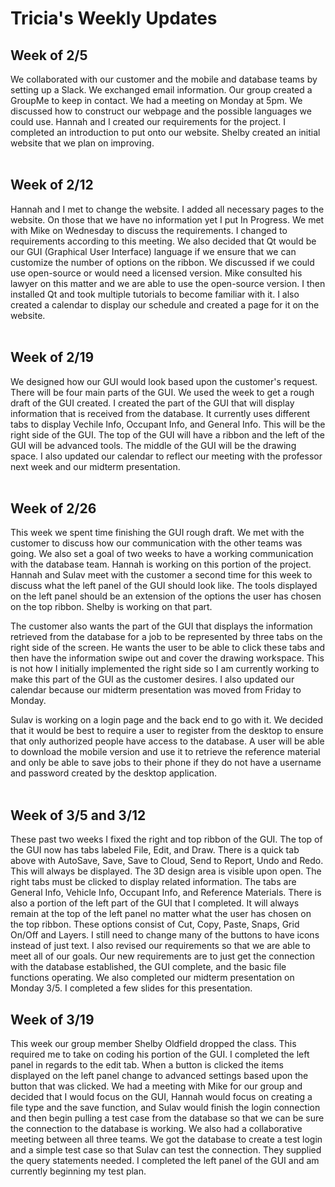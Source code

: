 # Tricia's Weekly Updates

## Week of 2/5
We collaborated with our customer and the mobile and database teams by setting up a Slack. We exchanged email information.
Our group created a GroupMe to keep in contact. We had a meeting on Monday at 5pm. We discussed how to construct our webpage
and the possible languages we could use. Hannah and I created our requirements for the project. I completed an introduction
to put onto our website. Shelby created an initial website that we plan on improving.
<br><br>

## Week of 2/12
Hannah and I met to change the website. I added all necessary pages to the website. On those that we have no information yet I put In Progress. We met with Mike on Wednesday to discuss the requirements. I changed to requirements according to this meeting. We also decided that Qt would be our GUI (Graphical User Interface) language if we ensure that we can customize the number of options on the ribbon. We discussed if we could use open-source or would need a licensed version. Mike consulted his lawyer on this matter and we are able to use the open-source version. I then installed Qt and took multiple tutorials to become familiar with it. I also created a calendar to display our schedule and created a page for it on the website.
<br><br>

## Week of 2/19
We designed how our GUI would look based upon the customer's request. There will be four main parts of the GUI. We used the week to get a rough draft of the GUI created. I created the part of the GUI that will display information that is received from the database. It currently uses different tabs to display Vechile Info, Occupant Info, and General Info. This will be the right side of the GUI. The top of the GUI will have a ribbon and the left of the GUI will be advanced tools. The middle of the GUI will be the drawing space. I also updated our calendar to reflect our meeting with the professor next week and our midterm presentation.
<br><br>

## Week of 2/26
This week we spent time finishing the GUI rough draft. We met with the customer to discuss how our communication with the other teams was going. We also set a goal of two weeks to have a working communication with the database team. Hannah is working on this portion of the project. Hannah and Sulav meet with the customer a second time for this week to discuss what the left panel of the GUI should look like. The tools displayed on the left panel should be an extension of the options the user has chosen on the top ribbon. Shelby is working on that part.

The customer also wants the part of the GUI that displays the information retrieved from the database for a job to be represented by three tabs on the right side of the screen. He wants the user to be able to click these tabs and then have the information swipe out and cover the drawing workspace. This is not how I initially implemented the right side so I am currently working to make this part of the GUI as the customer desires. I also updated our calendar because our midterm presentation was moved from Friday to Monday.

Sulav is working on a login page and the back end to go with it. We decided that it would be best to require a user to register from the desktop to ensure that only authorized people have access to the database. A user will be able to download the mobile version and use it to retrieve the reference material and only be able to save jobs to their phone if they do not have a username and password created by the desktop application. 
<br><br>

## Week of 3/5 and 3/12
These past two weeks I fixed the right and top ribbon of the GUI. The top of the GUI now has tabs labeled File, Edit, and Draw. There is a quick tab above with AutoSave, Save, Save to Cloud, Send to Report, Undo and Redo. This will always be displayed. The 3D design area is visible upon open. The right tabs must be clicked to display related information. The tabs are General Info, Vehicle Info, Occupant Info, and Reference Materials. There is also a portion of the left part of the GUI that I completed. It will always remain at the top of the left panel no matter what the user has chosen on the top ribbon. These options consist of Cut, Copy, Paste, Snaps, Grid On/Off and Layers. I still need to change many of the buttons to have icons instead of just text. I also revised our requirements so that we are able to meet all of our goals. Our new requirements are to just get the connection with the database established, the GUI complete, and the basic file functions operating. We also completed our midterm presentation on Monday 3/5. I completed a few slides for this presentation.

## Week of 3/19
This week our group member Shelby Oldfield dropped the class. This required me to take on coding his portion of the GUI. I completed the left panel in regards to the edit tab. When a button is clicked the items displayed on the left panel change to advanced settings based upon the button that was clicked. We had a meeting with Mike for our group and decided that I would focus on the GUI, Hannah would focus on creating a file type and the save function, and Sulav would finish the login connection and then begin pulling a test case from the database so that we can be sure the connection to the database is working. We also had a collaborative meeting between all three teams. We got the database to create a test login and a simple test case so that Sulav can test the connection. They supplied the query statements needed. I completed the left panel of the GUI and am currently beginning my test plan.

